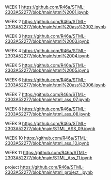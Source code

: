 WEEK 1
https://github.com/R46a/STML-2303A52277/blob/main/stmi%2001.ipynb

WEEK 2
https://github.com/R46a/STML-2303A52277/blob/main/stml%20ass%2002.ipynb

WEEK 3
https://github.com/R46a/STML-2303A52277/blob/main/stml%2003.ipynb

WEEK 4
https://github.com/R46a/STML-2303A52277/blob/main/stml%2004.ipynb

WEEK 5
https://github.com/R46a/STML-2303A52277/blob/main/stml%2005.ipynb

WEEK 6
https://github.com/R46a/STML-2303A52277/blob/main/stml%20ass%2006.ipynb

WEEK 7
https://github.com/R46a/STML-2303A52277/blob/main/stml_ass_07.ipynb

WEEK 8
https://github.com/R46a/STML-2303A52277/blob/main/stml_ass_08.ipynb

WEEK 9
https://github.com/R46a/STML-2303A52277/blob/main/STML_ASS_09.ipynb

WEEK 10
https://github.com/R46a/STML-2303A52277/blob/main/stml_ass_10.ipynb

WEEK 11
https://github.com/R46a/STML-2303A52277/blob/main/STML_Ass_11.ipynb

project 
https://github.com/R46a/STML-2303A52277/blob/main/stml_project_.ipynb
